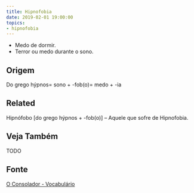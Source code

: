 ```yaml
---
title: Hipnofobia
date: 2019-02-01 19:00:00
topics:
- hipnofobia
---
```


* Medo de dormir.
* Terror ou medo durante o sono.

## Origem
Do grego hýpnos= sono + -fob(o)= medo + -ia

## Related
Hipnófobo [do grego hýpnos + -fob(o)] – Aquele que sofre de Hipnofobia.


## Veja Também
TODO

## Fonte
[O Consolador - Vocabulário](http://www.oconsolador.com.br/linkfixo/vocabulario/principal.html)


